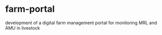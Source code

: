# farm-portal
development of a digital farm management portal for monitoring MRL and AMU in livestock
